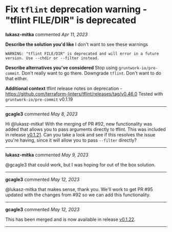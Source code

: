 # Fix `tflint` deprecation warning - "tflint FILE/DIR" is deprecated

**lukasz-mitka** commented *Apr 11, 2023*

<!--
Have any questions? Check out the contributing docs at https://gruntwork.notion.site/Gruntwork-Coding-Methodology-02fdcd6e4b004e818553684760bf691e,
or ask in this issue and a Gruntwork core maintainer will be happy to help :)
-->

**Describe the solution you'd like**
I don't want to see these warnings
```
WARNING: "tflint FILE/DIR" is deprecated and will error in a future version. Use --chdir or --filter instead.
```

**Describe alternatives you've considered**
Stop using `gruntwork-io/pre-commit`. Don't really want to go there.
Downgrade `tflint`. Don't want to do that either.

**Additional context**
tflint release notes on deprecation - https://github.com/terraform-linters/tflint/releases/tag/v0.46.0
Tested with `gruntwork-io/pre-commit` v0.1.19
<br />
***


**gcagle3** commented *May 8, 2023*

Hi @lukasz-mitka! With the merging of PR #92, new functionality was added that allows you to pass arguments directly to tflint. This was included in release [v0.1.21](https://github.com/gruntwork-io/pre-commit/releases/tag/v0.1.21). Can you take a look and see if this resolves the issue you're having, since it will allow you to pass `--filter` directly? 
***

**lukasz-mitka** commented *May 9, 2023*

@gcagle3 that could work, but I was hoping for out of the box solution.
***

**gcagle3** commented *May 12, 2023*

@lukasz-mitka that makes sense, thank you. We'll work to get PR #95 updated with the changes from #92 so we can add this functionality. 
***

**gcagle3** commented *May 12, 2023*

This has been merged and is now available in release [v0.1.22](https://github.com/gruntwork-io/pre-commit/releases/tag/v0.1.22).
***

